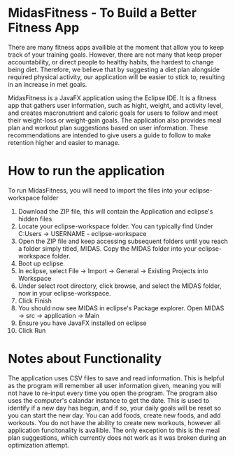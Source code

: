 # MidasFitness - To Build a Better Fitness App

There are many fitness apps availible at the moment that allow you to keep track of your training goals. However, there are not many that keep proper accountability, or direct people to healthy habits, the hardest to change being diet. Therefore, we believe that by suggesting a diet plan alongside required physical activity, our application will be easier to stick to, resulting in an increase in met goals.

MidasFitness is a JavaFX application using the Eclipse IDE.  It is a fitness app that gathers user information, such as hight, weight, and activity level, and creates macronutrient and caloric goals for users to follow and meet their weight-loss or weight-gain goals.  The application also provides meal plan and workout plan suggestions based on user information.  These recommendations are intended to give users a guide to follow to make retention higher and easier to manage.

# How to run the application

To run MidasFitness, you will need to import the files into your eclipse-workspace folder
1. Download the ZIP file, this will contain the Application and eclipse's hidden files
2. Locate your eclipse-workspace folder.  You can typically find Under C:Users -> USERNAME - eclipse-workspace
3. Open the ZIP file and keep accessing subsequent folders until you reach a folder simply titled, MIDAS.  Copy the MIDAS folder into your eclipse-workspace folder.
4. Boot up eclipse.
5. In eclipse, select File -> Import -> General -> Existing Projects into Workspace
6. Under select root directory, click browse, and select the MIDAS folder, now in your eclipse-workspace.
7. Click Finish
8. You should now see MIDAS in eclipse's Package explorer.  Open MIDAS -> src -> application -> Main
9. Ensure you have JavaFX installed on eclipse
10. Click Run

# Notes about Functionality

The application uses CSV files to save and read information.  This is helpful as the program will remember all user information given, meaning you will not have to re-input every time you open the program.  The program also uses the computer's calandar instance to get the date.  This is used to identify if a new day has begun, and if so, your daily goals will be reset so you can start the new day.  You can add foods, create new foods, and add workouts.  You do not have the ability to create new workouts, however all application funcitonality is availible.  The only exception to this is the meal plan suggestions, which currently does not work as it was broken during an optimization attempt.
